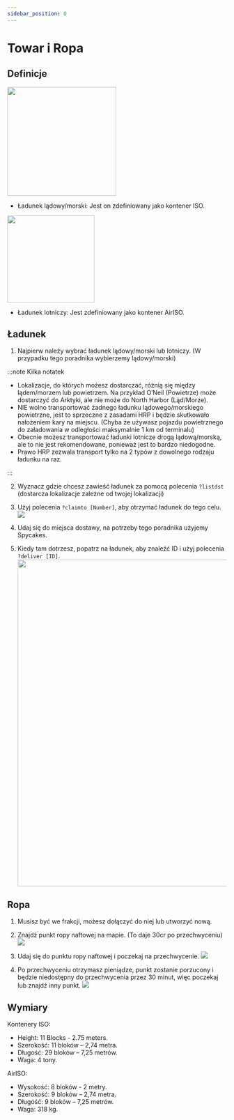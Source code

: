 ```yaml
---
sidebar_position: 0
---
```


# Towar i Ropa

## Definicje

<!-- css for flex -->
  <div class="flex-vcenter">
    <div>
      <img src="/img/hrp/cargooil/HRPISOContainer.png" width="250px"/>
    </div>
<p>

- Ładunek lądowy/morski: Jest on zdefiniowany jako kontener ISO.

</p>
  </div>

<!-- css for flex -->
  <div class="flex-vcenter">
    <div>
      <img src="/img/hrp/cargooil/HRPAirISOContainerpng.png" width="200px"/>
    </div>
<p>

- Ładunek lotniczy: Jest zdefiniowany jako kontener AirISO.

</p>
  </div>

## Ładunek

1. Najpierw należy wybrać ładunek lądowy/morski lub lotniczy. (W przypadku tego poradnika wybierzemy lądowy/morski)

:::note Kilka notatek

- Lokalizacje, do których możesz dostarczać, różnią się między lądem/morzem lub powietrzem. Na przykład O’Neil (Powietrze) może dostarczyć do Arktyki, ale nie może do North Harbor (Ląd/Morze).
- NIE wolno transportować żadnego ładunku lądowego/morskiego powietrzne, jest to sprzeczne z zasadami HRP i będzie skutkowało nałożeniem kary na miejscu. (Chyba że używasz pojazdu powietrznego do załadowania w odległości maksymalnie 1 km od terminalu)
- Obecnie możesz transportować ładunki lotnicze drogą lądową/morską, ale to nie jest rekomendowane, ponieważ jest to bardzo niedogodne.
- Prawo HRP zezwala transport tylko na 2 typów z dowolnego rodzaju ładunku na raz.

:::

2. Wyznacz gdzie chcesz zawieść ładunek za pomocą polecenia `?listdst` (dostarcza lokalizacje zależne od twojej lokalizacji)
3. Użyj polecenia `?claimto [Number]`, aby otrzymać ładunek do tego celu. <img src="/img/hrp/cargooil/HRPClaimTo.png" />

4. Udaj się do miejsca dostawy, na potrzeby tego poradnika użyjemy Spycakes.
5. Kiedy tam dotrzesz, popatrz na ładunek, aby znaleźć ID i użyj polecenia `?deliver [ID]`. <img src="/img/hrp/cargooil/HRPDeliver.png" width="750px" />


## Ropa

1. Musisz być we frakcji, możesz dołączyć do niej lub utworzyć nową.
2. Znajdź punkt ropy naftowej na mapie. (To daje 30cr po przechwyceniu) <img src="/img/hrp/cargooil/HRPOilField.png" />

3. Udaj się do punktu ropy naftowej i poczekaj na przechwycenie. <img src="/img/hrp/cargooil/HRPOilPointcapture1.png" />

4. Po przechwyceniu otrzymasz pieniądze, punkt zostanie porzucony i będzie niedostępny do przechwycenia przez 30 minut, więc poczekaj lub znajdź inny punkt. <img src="/img/hrp/cargooil/HRPOilPointcapture2.png" />

## Wymiary

Kontenery ISO:
- Height: 11 Blocks - 2.75 meters.
- Szerokość: 11 bloków – 2,74 metra.
- Długość: 29 bloków – 7,25 metrów.
- Waga: 4 tony.

AirISO:
- Wysokość: 8 bloków - 2 metry.
- Szerokość: 9 bloków – 2,74 metra.
- Długość: 9 bloków – 7,25 metrów.
- Waga: 318 kg.